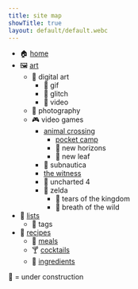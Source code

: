 ```yaml
---
title: site map
showTitle: true
layout: default/default.webc
---
```


- 🏠 [home](/)
- 🖼️ [art](/art)
  - 📀 digital art
    - 🚧 gif
    - 🚧 glitch
    - 🚧 video
  - 🚧 photography
  - 🎮 video games
    - [animal crossing](/animal-crossing)
      - [pocket camp](/animal-crossing/pocket-camp)
      - 🚧 new horizons
      - 🚧 new leaf
    - 🚧 subnautica
    - [the witness](/the-witness)
    - 🚧 uncharted 4
    - 🚧 zelda
      - 🚧 tears of the kingdom
      - 🚧 breath of the wild
- 📝 [lists](/lists)
  - 🚧 tags
- 🍙 [recipes](/recipes)
  - 🍱 [meals](/recipes/meals)
  - 🍸 [cocktails](/recipes/cocktails)
  - 🛒 [ingredients](/recipes/ingredients)

🚧 = under construction
